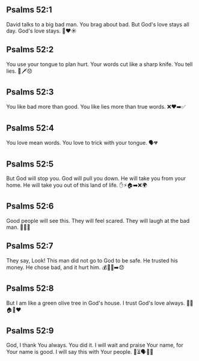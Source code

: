 ## Psalms 52:1
David talks to a big bad man. You brag about bad. But God's love stays all day. God's love stays. 🤨❤️☀️
## Psalms 52:2
You use your tongue to plan hurt. Your words cut like a sharp knife. You tell lies. 👅🗡️😞
## Psalms 52:3
You like bad more than good. You like lies more than true words. ❌❤️➡️✅
## Psalms 52:4
You love mean words. You love to trick with your tongue. 🗣️💔
## Psalms 52:5
But God will stop you. God will pull you down. He will take you from your home. He will take you out of this land of life. ✋⚡🏠➡️❌🌍
## Psalms 52:6
Good people will see this. They will feel scared. They will laugh at the bad man. 👀😧😄
## Psalms 52:7
They say, Look! This man did not go to God to be safe. He trusted his money. He chose bad, and it hurt him. 💰🚫🙏➡️😞
## Psalms 52:8
But I am like a green olive tree in God's house. I trust God's love always. 🌳💚🏠🙏❤️
## Psalms 52:9
God, I thank You always. You did it. I will wait and praise Your name, for Your name is good. I will say this with Your people. 🙏⏳🗣️🙂👥
